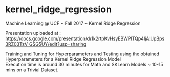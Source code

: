 # kernel_ridge_regression
Machine Learning @ UCF ~ Fall 2017 ~ Kernel Ridge Regression                                                                               

Presentation uploaded at :                                                                                                                 
https://docs.google.com/presentation/d/1k2rtpKvHsyEBWPITQp4IjAlUpBps3RZ03TzV_GSG5UY/edit?usp=sharing                                       
                                                                                                                                           
Training and Tuning for Hyperparameters and Testing using the obtained Hyperparameters for a Kernel Ridge Regression Model                 
Execution time is around 30 minutes for Math and SKLearn Models ~  10-15 mins on a Trivial Dataset.
